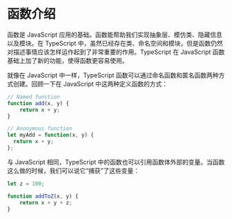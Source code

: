 # 函数介绍

函数是 JavaScript 应用的基础。函数能帮助我们实现抽象层、模仿类、隐藏信息以及模块。在 TypeScript 中，虽然已经存在类、命名空间和模块，但是函数仍然对描述事情应该怎样运作起到了非常重要的作用。TypeScript 在 JavaScript 函数基础上加了新的功能，使得函数更容易使用。

就像在 JavaScript 中一样，TypeScript 函数可以通过命名函数和匿名函数两种方式创建。回顾一下在 JavaScript 中这两种定义函数的方式：

```js
// Named function
function add(x, y) {
    return x + y;
}

// Anonymous function
let myAdd = function(x, y) {
  return x + y;
};
```

与 JavaScript 相同，TypeScript 中的函数也可以引用函数体外部的变量。当函数这么做的时候，我们可以说它“捕获”了这些变量：

```js
let z = 100;

function addToZ(x, y) {
    return x + y + z;
}
```

